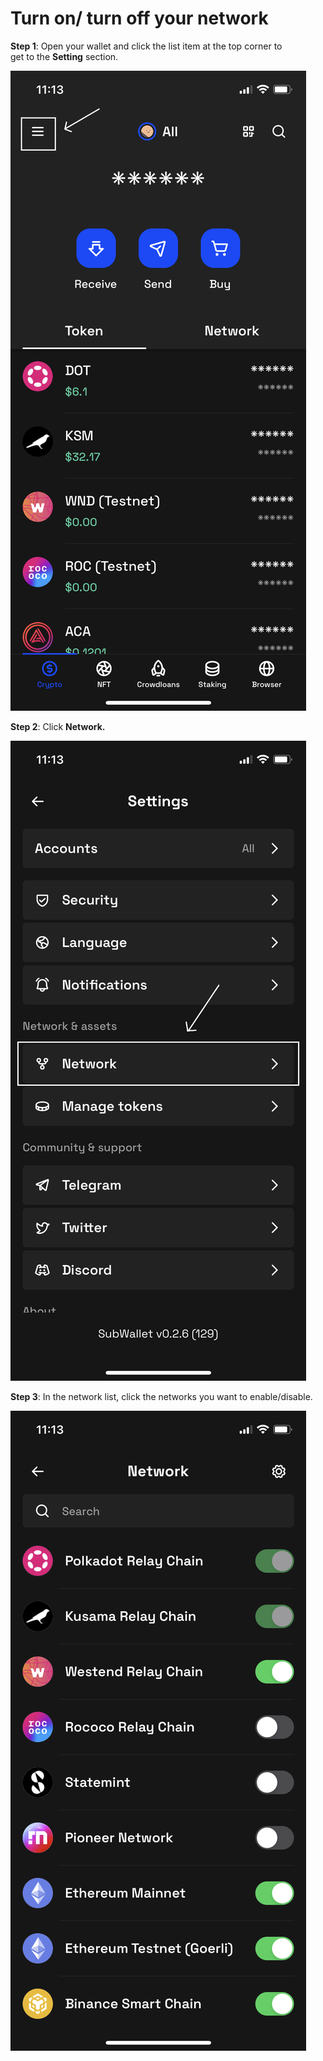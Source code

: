# Turn on/ turn off your network

**Step 1**: Open your wallet and click the list item at the top corner to\
get to the **Setting** section.&#x20;

![](<../../.gitbook/assets/image (27) (1) (1).png>)

**Step 2**: Click **Network.**

![](<../../.gitbook/assets/image (58).png>)

**Step 3**: In the network list, click the networks you want to enable/disable.&#x20;

![](<../../.gitbook/assets/image (50).png>)
